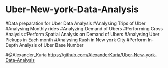 # Uber-New-york-Data-Analysis
#Data preparation for Uber Data Analysis
#Analysing Trips of Uber
#Analysing Monthly rides
#Analyzing Demand of Ubers
#Performing Cross Analysis
#Perform Spatial Analysis on Demand of Ubers
#Analysing Uber Pickups in Each month
#Analysing Rush in New york City
#Perform In-Depth Analysis of Uber Base Number

#@Alexander_Kuria https://github.com/AlexanderKuria/Uber-New-york-Data-Analysis
